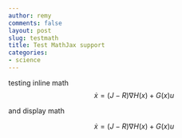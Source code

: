 ```yaml
---
author: remy
comments: false
layout: post
slug: testmath
title: Test MathJax support
categories:
- science
---
```


testing inline math $$\dot x = (J-R) \nabla H(x) + G(x) u$$

and display math

$$
	\begin{equation}
		\dot x = (J-R) \nabla H(x) + G(x) u
	\end{equation}
$$
